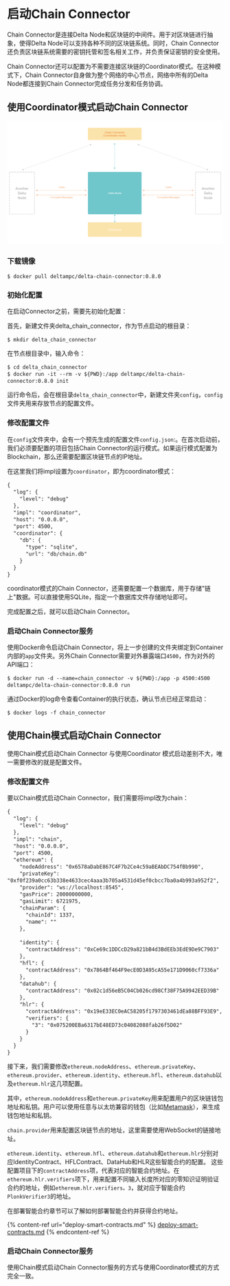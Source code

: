 # 启动Chain Connector

Chain Connector是连接Delta Node和区块链的中间件。用于对区块链进行抽象，使得Delta Node可以支持各种不同的区块链系统。同时，Chain Connector还负责区块链系统需要的密钥托管和签名相关工作，并负责保证密钥的安全使用。

Chain Connector还可以配置为不需要连接区块链的Coordinator模式。在这种模式下，Chain Connector自身做为整个网络的中心节点，网络中所有的Delta Node都连接到Chain Connector完成任务分发和任务协调。

## 使用Coordinator模式启动Chain Connector

![Coordinator模式下的无区块链Delta隐私计算网络结构](<../.gitbook/assets/53635fc89ddea878178709dd8e55ba9 (2) (2) (3) (1) (4) (4) (2) (1) (1) (1) (1) (1) (1) (1) (1) (1).png>)

### 下载镜像

```
$ docker pull deltampc/delta-chain-connector:0.8.0
```

### 初始化配置

在启动Connector之前，需要先初始化配置：

首先，新建文件夹delta\_chain\_connector，作为节点启动的根目录：

```
$ mkdir delta_chain_connector
```

在节点根目录中，输入命令：

```
$ cd delta_chain_connector
$ docker run -it --rm -v ${PWD}:/app deltampc/delta-chain-connector:0.8.0 init
```

运行命令后，会在根目录`delta_chain_connector`中，新建文件夹`config`，`config`文件夹用来存放节点的配置文件。

### 修改配置文件

在`config`文件夹中，会有一个预先生成的配置文件`config.json`:。在首次启动前，我们必须要配置的项目包括Chain Connector的运行模式。如果运行模式配置为Blockchain，那么还需要配置区块链节点的IP地址。

在这里我们将impl设置为`coordinator`，即为coordinator模式：

```
{
  "log": {
    "level": "debug"
  },
  "impl": "coordinator",
  "host": "0.0.0.0",
  "port": 4500,
  "coordinator": {
    "db": {
      "type": "sqlite",
      "url": "db/chain.db"
    }
  }
}
```

coordinator模式的Chain Connector，还需要配置一个数据库，用于存储"链上"数据。可以直接使用SQLite，指定一个数据库文件存储地址即可。

完成配置之后，就可以启动Chain Connector。

### 启动Chain Connector服务

使用Docker命令启动Chain Connector，将上一步创建的文件夹绑定到Container内部的`app`文件夹。另外Chain Connector需要对外暴露端口`4500`，作为对外的API端口：

```
$ docker run -d --name=chain_connector -v ${PWD}:/app -p 4500:4500 deltampc/delta-chain-connector:0.8.0 run
```

通过Docker的log命令查看Container的执行状态，确认节点已经正常启动：

```
$ docker logs -f chain_connector
```

## 使用Chain模式启动Chain Connector

使用Chain模式启动Chain Connector 与使用Coordinator 模式启动差别不大，唯一需要修改的就是配置文件。

### 修改配置文件

要以Chain模式启动Chain Connector，我们需要将impl改为chain：

```
{
  "log": {
    "level": "debug"
  },
  "impl": "chain",
  "host": "0.0.0.0",
  "port": 4500,
  "ethereum": {
    "nodeAddress": "0x6578aDabE867C4F7b2Ce4c59aBEAbDC754fBb990",
    "privateKey": "0xf0f239a0cc63b338e4633cec4aaa3b705a4531d45ef0cbcc7ba0a4b993a952f2",
    "provider": "ws://localhost:8545",
    "gasPrice": 20000000000,
    "gasLimit": 6721975,
    "chainParam": {
      "chainId": 1337,
      "name": ""
    },

    "identity": {
      "contractAddress": "0xCe69c1DDCcD29a821bB4d3BdEEb3EdE9De9C7903"
    },
    "hfl": {
      "contractAddress": "0x7864Bf464F9ecE0D3A95cA55e171D9060cf7336a"
    },
    "datahub": {
      "contractAddress": "0x02c1d56eB5C04Cb026cd98Cf38F75A9942EED39B"
    },
    "hlr": {
      "contractAddress": "0x19eE33EC0eAC58205f1797303461dEa88BFF93E9",
      "verifiers": {
        "3": "0x075200EBa6317bE48ED73c04082088fab26f5D02"
      }
    }
  }
}
```

接下来，我们需要修改`ethereum.nodeAddress`、`ethereum.privateKey`、`ethereum.provider`、`ethereum.identity`、`ethereum.hfl`、`ethereum.datahub`以及`ethereum.hlr`这几项配置。

其中，`ethereum.nodeAddress`和`ethereum.privateKey`用来配置用户的区块链钱包地址和私钥。用户可以使用任意与以太坊兼容的钱包（比如[Metamask](https://metamask.io/)），来生成钱包地址和私钥。

`chain.provider`用来配置区块链节点的地址，这里需要使用WebSocket的链接地址。

`ethereum.identity`、`ethereum.hfl`、`ethereum.datahub`和`ethereum.hlr`分别对应IdentityContract、HFLContract、DataHub和HLR这些智能合约的配置。 这些配置项目下的`contractAddress`项，代表对应的智能合约地址。在`ethereum.hlr.verifiers`项下，用来配置不同输入长度所对应的零知识证明验证合约的地址，例如`ethereum.hlr.verifiers。3`，就对应于智能合约`PlonkVerifier3`的地址。

在部署智能合约章节可以了解如何部署智能合约并获得合约地址。

{% content-ref url="deploy-smart-contracts.md" %}
[deploy-smart-contracts.md](deploy-smart-contracts.md)
{% endcontent-ref %}

### 启动Chain Connector服务

使用Chain模式启动Chain Connector服务的方式与使用Coordinator模式的方式完全一致。

